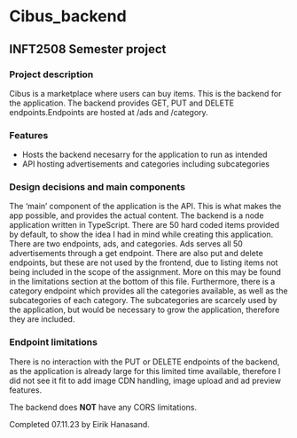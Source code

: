 # Cibus_backend
## INFT2508 Semester project

### Project description
Cibus is a marketplace where users can buy items. This is the backend for the 
application. The backend provides GET, PUT and DELETE endpoints.Endpoints are 
hosted at /ads and /category.

### Features
- Hosts the backend necesarry for the application to run as intended
- API hosting advertisements and categories including subcategories

### Design decisions and main components
The ‘main’ component of the application is the API. This is what makes the app 
possible, and provides the actual content. The backend is a node application 
written in TypeScript. There are 50 hard coded items provided by default, to 
show the idea I had in mind while creating this application. There are two 
endpoints, ads, and categories. Ads serves all 50 advertisements through a get 
endpoint. There are also put and delete endpoints, but these are not used by the 
frontend, due to listing items not being included in the scope of the assignment. 
More on this may be found in the limitations section at the bottom of this file. 
Furthermore, there is a category endpoint which provides all the categories 
available, as well as the subcategories of each category. The subcategories are 
scarcely used by the application, but would be necessary to grow the application, 
therefore they are included.

### Endpoint limitations
There is no interaction with the PUT or DELETE endpoints of the backend, as the 
application is already large for this limited time available, therefore I did 
not see it fit to add image CDN handling, image upload and ad preview features.

The backend does **NOT** have any CORS limitations.

Completed 07.11.23 by Eirik Hanasand.
